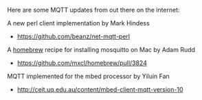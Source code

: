 <!--
.. title: MQTT News
.. slug: mqtt-news
.. date: 2011-01-12 09:04:06
.. tags:
.. category:
.. link:
.. description:
.. type: text
-->

Here are some MQTT updates from out there on the internet:

A new perl client implementation by Mark Hindess

* <https://github.com/beanz/net-mqtt-perl>

A [homebrew] recipe for installing mosquitto on Mac by Adam Rudd

* <https://github.com/mxcl/homebrew/pull/3824>

MQTT implemented for the mbed processor by Yiluin Fan

* <http://ceit.uq.edu.au/content/mbed-client-mqtt-version-10>

[homebrew]: http://brew.sh/
